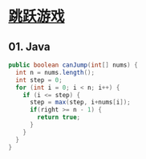 # [跳跃游戏](https://leetcode-cn.com/problems/jump-game/)

##  01. Java
```java
public boolean canJump(int[] nums) {
  int n = nums.length();
  int step = 0;
  for (int i = 0; i < n; i++) {
    if (i <= step) {
      step = max(step, i+nums[i]);
      if(right >= n - 1) {
        return true;
      }
    }
  }
}
```
